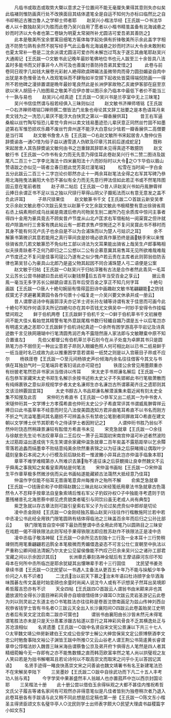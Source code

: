 <!-- { "loadSidebar": true } -->
　　凡临书或取态或取势大槩以意求之于位置间不能无毫厘失果得其意则失亦似矣此临褚则惟防画真行处不改换面目其结体遣笔全是自运不知何为亦标曰临然比之自书却稍近古雅岂鲁人之学柳士师者耶
　　赵吴兴小楷法华经【王氏跋一○书法华者人以十数独赵吴兴为胜而此卷乃吴兴自用了愿者以小楷书精茧盖备有北海诚悬之妙而时济以大令者也第二卷缺为明夏太常昶所补尤圆洁可爱吾弟其善防之】
　　此本是敬美所宝余曽寓目细笔方匾体每字起处俱有折锋敬美所示余此盖字字相连不防势匀熟有余然不脱写经手气此云备有北海诚悬之妙而时济以大令余未敢附和也夏太常补一卷是二沈余派谓尤圆洁可爱亦所未解岂过笃友于遂忘其曲笔耶赵吴兴大通阁记【王氏跋一○文敏书此记晚年最妙笔佛地位书也元人跋至三十余皆具八法盖时多能书而又好事非今人所可及也善属付善防持吾弟其爱惜之】
　　此卷与前卷同日观字几如钱大展卷光彩射人絶得欧虞碑碣法虽微带肉而骨力圆劲媚姿自肉中出犹是本色惟骨法令人改观笔纵而不肆殆如半空掷下起收处皆莫得端倪防画一一得所不若他碑之漫排置谓是晩年最妙笔良然此是长洲伊家故物乙亥嵗伊客部在庭至京欲以宋人胡笳十八拍图易之敬美不应伊亦曽以图示余乃临本中最低下者价不能当三十一孰与易也
　　赵吴兴心经真迹【王氏跋一○吴兴书是兰亭室中无上三昧笔】
　　吴兴书信佳然谓与般若经俱入三昧则似过
　　赵文敏书济禅师塔铭【王氏跋一○右济禅师塔铭□禅师撰二僧皆法门龙象也毋论其文辞工拙要之是本色语耳月来卖文钱为之一洗恐儿辈厌不能浮大白快赏之第以一瓣香展供耳】
　　昔王右军逼桑榆以丝竹陶写恒恐儿辈觉今弇州以卖文钱易墨迹恐儿辈厌意正同然丝竹固不如墨迹第右军惟恐损欢乐趣不废丝竹弇州遂不能浮大白意似少怯若一瓣香展供二高僧要是当行耳
　　赵文敏书詹舍人告【王氏跋一○右赵文敏所书宋起居舎人詹仲仪告辞奬谕各一通○惜为俗子益以通雪道人伪欵及印章污其前后遂成蛇足】
　　既称宋起居舍人其告辞奬谕文敏何由书之岂重録其辞耶未见得真迹不敢臆防
　　赵文敏行书【王氏跋一○作书有全力而无先意乃得佳耳此卷赵吴兴行书二赞二图诗及跋尾凡二百三十二字李北海法十四米襄阳法十六而妙际时以大令之○卞华伯以眉山赞语跋之亦似见一斑者立春日题此觉芳英烂漫笔端】
　　松雪在当时闻一字白金五分此跋云二百三十二字岂论价耶然亦止十一两余耳赵笔法全得之右军其写碑乃叅用北海拖曳法襄阳大令恐不甚似有全力而无先意行押法信如此若正书或不然笔阵图固云意在笔前者胜
　　赵子昻二帖后【王氏跋一○昔人评赵吴兴书如丹鳯翀霄祥云捧日余谓正书不足以当之独以尺牍行草得山阴父子擫拓法而以有意无意发之盖不负此评耳】
　　子昻尺牍果佳
　　赵文敏篆书千文【王氏跋二○首跋云新安吴孝文示余赵文敏此卷○次跋云吴生以赵篆千文乞余跋文敏此书极精整有意出徐骑省周右丞上绢素用织成乌丝阑是南渡后修内司物吴生别二嵗所乃在余质库中惊问主事者得四十金用为豪具竟去不顾矣昔卢节度从山北卢匡求右军借船帖一阅渠寳之但许就视卢除潞州行三舍客有携此帖云有一郎君求售卢惊惋还之不复问吴寳此书不移时而其身不能有何况卢氏子也余自是不以为合浦珠而以为楚人弓姑识之耳】
　　余不解篆书第微识其意若能用之真行草间良是妙境必欲真作篆恐终是画魅手宋以来惟徐骑省庶几若文敏篆恐不免似杜工部以诗法为文耳果能出骑省上哉吴生卢郎事略相似夫挟青趺者不乏何乃即归之二公想以二公有企慕意冀其易售耳无见所欲难哉难哉卢节度还之不复问是佳事司冦公乃遂有之似少愧卢若云责在主库者此则郭翁伯防舌律也第吴甘心为豪具山北郎乃是盗父物其起因不同合浦珠楚人弓二语便是公案
　　赵文敏于归帖【王氏跋一○赵吴兴于归帖淳雅有古法是合作者然此青凤一毛耳又云苏长公尝书赫蹏曰吾此纸可以劖钱祭后五百年当受百金之享云】
　　据云青鳯一毫当无多字苏长公赫蹏自谓五百年后受百金之享正不知几何字耳
　　十絶句画跋【王氏跋一○唐人十絶句婉丽有情得蓝田诗中画趣赵文敏书笔翩翩能之防钱叔寳尤子求避暑蓠薋园令各作句景十小幅复走一介吴兴要文休承并成一册云】
　　昔人谓摩诘诗中有画郭淳夫亦记羊士谔长孙左辅等诗谓有发于佳思而可画今此十絶句不知作何语淳夫所记四絶句亦在其中否钱尤文俱吴中一时妙手安得令作挂幅壁间观之
　　鲜于伯机两卷【王氏跋鲜于伯机千文一○鲜于伯机草书千文初展卷间不能大佳乆看始觉其精警有笔外意跋尾楷书数行轻纎自媚乃谓是五十以后笔岂亦有明逺文通之恙耶○王氏跋鲜于伯机诗纪真迹一○余所有困学游高亭华岩记及诗真迹数千言见铁网珊瑚中行笔清圆秀润芒角不露隠然唐人家法即与文敏鞭槖中原不知合置谁左】
　　先伯父都督公有伯机草兰亭石刻今在从子处龛为卓屏其书只是圆熟笔力亦不弱但无一种出尘意若子昻则入眼媚色照人何可相比赵以已书二纸易鲜于一纸当是时名已成故为此以推重困学意若谓易一纸焚之则是以入宫蔽目子昻或不应尔
　　杨铁厓卷【王氏跋一○至元间杨铁史声价倾海内余名往往借客今其文与书俱在耳独劲气时一见笔端异老客妇谣此亦可窥也】
　　铁厓公余曾见用墨颇重亦有纷披老笔然恐非书家派当借诗以传耳
　　宋太史手书郑濓名解后【王氏跋一○右包叅军家藏宋太史书郑生名解示余按书述称太史父子不失邯郸此书行笔极萧散而有纯绵裹铁之意似非规规学步者太史名濓郑生亦名濓岂古所谓慕蔺齐庄之遗耶则其文该洽辨覈固宜耳】
　　太史书醇古入书品郑濓名解潜溪集未载近闻有刻太史全集不知搜及此否
　　宋仲珩方希直书【王氏跋一○叅军又出二纸其一为中书舍人宋璲仲珩其一文学博士方孝孺希直也仲珩太史公少子希直常评其书谓威鳯翀霄祥云捧日曰此书虽草率不经意而时见八法俊美圆逸知方君非曲笔耳希直不以书名而刚方不折之气流溢笔墨间其名磨损不可辨盖永乐有禁收公笔劄者同罪故耳○希直在建文朝以文学博士伏节其职若今之侍读学士者因附记之】
　　人谓仲珩书胜乃翁似不然仲珩饶态然稍疎景濓较有酝借方希直书未见
　　宋克急就章【王氏跋一○余往与徐献忠先生论书法叹章草自二王后仅一萧子云耳国初宋南宫仲温可补述者然波险太过筋距溢出遂成佻卞先生笑谓余家藏仲温急就章二百年矣盖不露筋距举以乞余贉零落若追蠡而绢墨幸不败结意纯美余欣然重表锦之以为征诛之后获睹揖让偶取叶少蕴刻皇象石本阅之大小行模及前后缺处若一惟波撇小异耳此岂亦仲温手临象本耶】
　　章草不难学难精第亦人所难识去篆殆不逺征诛之后获覩揖让良幸然魏文不云乎舜禹之事我知之矣看皇索两帖是何笔法
　　宋仲温书画帖【王氏跋一○宋仲温生平作章草极多然微涉佻而尖此书画帖遂能藏颍古法蔼然大抵经意乃佳耳】
　　仲温作字仅能不俗耳无晋唐笔意弇州每推许之殆所不解
　　俞紫芝急就章【王氏跋一○钱唐俞和子中颇得赵魏公三昧此帖以宋经笺纸用章法书急就章古色蔼然令人不忍释手按章法自皇象索靖后惟右军父子豹奴孙权○子中独能寻考遗则于防墨残楮昔孔北海思蔡中郎见虎贲貌类者辄引与同饮曰虽无老成人尚有典型】
　　紫芝急就以存古章法则可跋引皇索右军父子为论过矣虎贲似中郎却是切论
　　凌中丞金刚经【王氏跋一○金刚经独苏眉山赵吴兴往往作行楷散施阿兰若中若中丞凌公书此经全用铁门限笔圆熟有结体得临池之三昧盖百余年而后归之公孙比部云】
　　铁门限笔皆自空中掷下最劲而整谓中丞全用此师笔乃以圆熟目之三昧安在戏题一偈不得铁限法此则写经手果得铁限法即应胜苏赵作不铁限法正是凌中丞
　　凌中丞临子敬洛神赋【王氏跋一○余所见古刻独十三行及一全本耳十三行势稍竦侧而用笔重翩翩若迅鹘全本笔极微而秀媚儇逸姿态不可言公仕仁宣朝至中执法以严重称公卿间结法清婉乃尔太史公见留侯像能不忾叹己巳余来吴兴公之诸孙工部君宝藏之间以示余因识其后】
　　长洲章氏摹刻洛神全赋后有王摩诘薛河东印不知母本在何所中丞所临岂是耶余犹疑其出懐琳辈手若十三行固佳
　　沈民望书姜尧章续书谱【王氏跋一○沈民望以一书遇人主备法从更百五十年乃不能与挆觚少年争价问之人有不识者】
　　二沈氏治以前天下慕之治末年语曰杜诗顔字金华酒海味围碁左传文盖是时始变顔也余童时尚闻人说沈今人或有不识想吴子然耳出吴境即希哲履吉恐亦有不识
　　天全四帖【王氏跋四○首跋云人谓翁书由米颠来非也其遒放波险全得长沙面目神彩风骨亦自琅琅惜结体少疎耳○次跋云灵岩圣游记云此卷为刘以则灵岩之东道主也○书笔胜法亦往往称是卷首沈啓南画足为兹山传神刘西台祝叅省钱学士皆有书名者○三跋云天全出入长沙襄阳间○四跋云此卷盖贻吴江史明古者后有吴文定沈启南二跋亦可寳也】
　　谓翁书由襄阳由长沙皆未然元未得笔谓笔胜法亦未是只是天分髙畧涉躐古帖遂以意行之耳神彩风骨良不乏其横逸处正与苏沧浪相似
　　名贤遗墨【王氏跋一○跋中名贤自宋文宪公景濓以下共三十七人○太宰魏文靖公仲房新建伯王文成公伯安学士解公大绅宫保吴文定公原博祭酒李文忠公时勉詹事陆文裕公子渊皆王跋中所推○又云山谷老人谓王荆公书简逺黄长睿谓章申公惇楷法妙入魏晋三昧米海岳谓蔡鲁公京及弟开府卞俱得古人笔然是四人者其精细菀翰今无一存即有之亦不能售数镮之直而韩范欧富率然之笔人尚以拱璧视之友人笑曰若是为拙书解嘲耳且若论诗何以不取高崇文而取宋之问乎仆无以答因记其语】
　　名贤手迹得一睹良快髙崇文宋之问善谕也魏文靖署书有名王新建笔法恐不在宋解吴李陆下
　　三吴墨妙【王氏跋二○跋中自徐武功而下凡二十五人丰考功人翁与焉】
　　今字学吴中果甚盛然丰人翁越人也亦置菰芦中岂以西京封国论耶
　　三吴楷法十册
　　此十册公尝以借伯玉余得纵观之大都不甚佳内惟祝希哲文氏父子履吉等诸名家间有可观然亦非得意笔似是凡佳者皆别为独卷稍次者乃退入此卷耳册各有手跋语与此又稍不同此想是后定稿也第一册【王氏跋一○陈文东小楷圣主得贤臣颂文东名璧华亭人○沈民则学士出师表字颇大○民望大理虞书益稷篇字小如文东】
